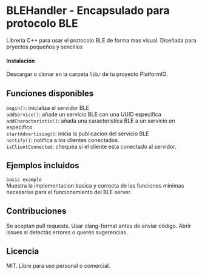 # BLEHandler - Encapsulado para protocolo BLE

Libreria C++ para usar el protocolo BLE de forma mas visual. Diseñada para pryectos pequeños y sencillos  

#### Instalación 
Descargar o clonar en la carpeta `lib/` de tu proyecto PlatformIO.  

## Funciones disponibles

`begin()`: inicializa el servidor BLE  
`addService()`: añade un servicio BLE con una UUID especifica  
`addCharacteristic()`: añada una caracteristica BLE a un servicio en especifico  
`startAdvertising()`: inicia la publicacion del servicio BLE  
`nottify()`: notifica a los clientes conectados.  
`isClientConnected`: chequea si el cliente esta conectado al servidor.  

## Ejemplos incluidos

`basic example`  
    Muestra la implementacion basica y correcta de las funciones minimas necesarias para el funcionamiento del BLE server.  

## Contribuciones
Se aceptan pull requests. Usar clang-format antes de enviar código. Abrir issues si detectás errores o querés sugerencias.  

## Licencia
MIT. Libre para uso personal o comercial.  